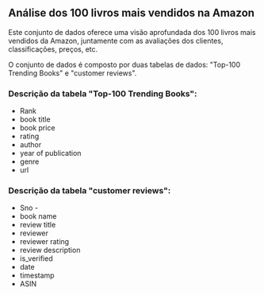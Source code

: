 ## Análise dos 100 livros mais vendidos na Amazon

Este conjunto de dados oferece uma visão aprofundada dos 100 livros mais vendidos da Amazon, juntamente com as avaliações dos clientes, classificações, preços, etc.

O conjunto de dados é composto por duas tabelas de dados: "Top-100 Trending Books" e "customer reviews".

### Descrição da tabela "Top-100 Trending Books":
* Rank
* book title
* book price
* rating
* author
* year of publication
* genre
* url

### Descrição da tabela "customer reviews":
* Sno - 
* book name
* review title
* reviewer
* reviewer rating
* review description
* is_verified
* date
* timestamp
* ASIN
